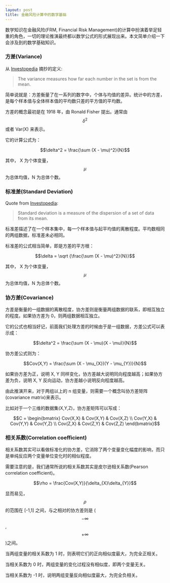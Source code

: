 ```yaml
---
layout: post
title: 金融风险计算中的数学基础
---
```


数学知识在金融风险(FRM, Financial Risk Management)的计算中扮演着举足轻重的角色，一切的理论推演最终都以数学公式的形式展现出来。本文简单介绍一下会涉及到的数学基础知识。

### 方差(Variance)

从 [Investopedia](http://www.investopedia.com/terms/v/variance.asp) 摘抄的定义:

> The variance measures how far each number in the set is from the mean. 

简单说就是：方差衡量了在一系列的数字中，个体与均值的差异。统计中的方差，是每个样本值与全体样本值的平均数只差的平方值的平均数。

方差的概念最初是在 1918 年，由 Ronald Fisher 提出。通常由 $$\delta^2$$ 或者 Var(X) 来表示。

它的计算公式为：


$$\delta^2 = \frac{\sum (X - \mu)^2}{N}$$

其中， X 为个体变量，$$\mu$$ 为总体均值，N 为总体个数。

### 标准差(Standard Deviation)

Quote from [Investopedia](http://www.investopedia.com/terms/s/standarddeviation.asp):

> Standard deviation is a measure of the dispersion of a set of data from its mean.

标准差描述了在一个样本集中，每一个样本值与起平均值的离散程度。平均数相同的两组数据，标准差未必相同。

标准差的公式相当简单，即是方差的平方根：

$$\delta = \sqrt {\frac{\sum (X - \mu)^2}{N}}$$

其中， X 为个体变量，$$\mu$$ 为总体均值，N 为总体个数。

### 协方差(Covariance)

方差是衡量的一组数据的离散程度，协方差则是衡量两组数据的联系，即相互独立的程度。如果协方差为 0，则两组数据相互独立。

它的公式也相当好记，前面我们处理方差的时候由于是一组数据，方差公式可以表示成：

$$\delta^2 = \frac{\sum (X - \mu)(X - \mu)}{N}$$

协方差公式则为：

$$Cov(X,Y) = \frac{\sum (X - \mu_{X})(Y - \mu_{Y})}{N}$$

如果协方差为正，说明 X, Y 同样变化，协方差越大说明同向程度越高；如果协方差为负，说明 X, Y 反向运动，协方差越小说明反向程度越高。

由此推演开来，对于两组以上的 n 组变量，则需要一个概念叫协方差矩阵(covariance matrix)来表示。

比如对于一个三维的数据集(X,Y,Z)，协方差矩阵可以写成：

$$C = \begin{bmatrix} 
	Cov(X,X) & Cov(X,Y) & Cov(X,Z) \\
	Cov(Y,X) & Cov(Y,Y) & Cov(Y,Z) \\
	Cov(Z,X) & Cov(Z,Y) & Cov(Z,Z)
\end{bmatrix}$$


### 相关系数(Correlation coefficient)

相关系数其实可以看做标准化的协方差，它消除了两个变量变化幅度的影响，而只是单纯反应两个变量单位变化时的相似程度。

需要注意的是，我们通常所说的相关系数其实是皮尔逊相关系数(Pearson correlation coefficient)。

$$\rho = \frac{Cov(X,Y)}{\delta_{X}\delta_{Y}}$$

显而易见，$$\rho$$ 的范围在 [-1,1] 之间，与之相对的协方差则是 ($$-\infty$$,$$+\infty$$)之间。

当两组变量的相关系数为 1 时，则表明它们的正向相似度最大，为完全正相关。

当相关系数为 0 时，两组变量的变化过程没有相似度，即两个变量无关。

当相关系数为 -1 时，说明两组变量反向相似度最大，为完全负相关。

